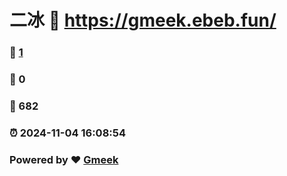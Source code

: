 # 二冰 :link: https://gmeek.ebeb.fun/ 
### :page_facing_up: [1](https://gmeek.ebeb.fun//tag.html) 
### :speech_balloon: 0 
### :hibiscus: 682 
### :alarm_clock: 2024-11-04 16:08:54 
### Powered by :heart: [Gmeek](https://github.com/Meekdai/Gmeek)
